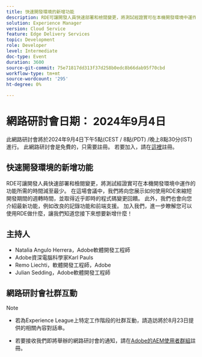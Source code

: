 ```yaml
---
title: 快速開發環境的新增功能
description: RDE可讓開發人員快速部署和檢閱變更，將測試經證實可在本機開發環境中運作的功能所需的時間減至最少。 在這場會議中，我們將向您展示如何使用RDE來縮短開發期間的週轉時間，並取得近乎即時的程式碼變更回饋。 此外，我們也會向您介紹最新功能，例如改良的記錄功能和前端支援。 加入我們，進一步瞭解您可以使用RDE做什麼，讓我們知道您接下來想要新增什麼！
solution: Experience Manager
version: Cloud Service
feature: Edge Delivery Services
topic: Development
role: Developer
level: Intermediate
doc-type: Event
duration: 3600
source-git-commit: 75e71817dd313f37d258b0edc8b66dab95f70cbd
workflow-type: tm+mt
source-wordcount: '295'
ht-degree: 0%

---
```


# 網路研討會日期： 2024年9月4日

此網路研討會將於2024年9月4日下午5點(CEST / 8點(PDT) /晚上8點30分(IST)進行。
此網路研討會是免費的，只需要註冊。
若要加入，請在[這裡](https://aem-augs.adobe.com/events/details/adobe-experience-manager-aem-learning-chapter-presents-aem-gems-whats-new-in-rapid-development-environments/)註冊。

## 快速開發環境的新增功能

RDE可讓開發人員快速部署和檢閱變更，將測試經證實可在本機開發環境中運作的功能所需的時間減至最少。 在這場會議中，我們將向您展示如何使用RDE來縮短開發期間的週轉時間，並取得近乎即時的程式碼變更回饋。 此外，我們也會向您介紹最新功能，例如改良的記錄功能和前端支援。 加入我們，進一步瞭解您可以使用RDE做什麼，讓我們知道您接下來想要新增什麼！

## 主持人

* Natalia Angulo Herrera，Adobe軟體開發工程師
* Adobe資深電腦科學家Karl Pauls
* Remo Liechti，軟體開發工程師，Adobe
* Julian Sedding，Adobe軟體開發工程師

## 網路研討會社群互動

>[!NOTE]
>
>* 若為Experience League上特定工作階段的社群互動，請造訪將於8月23日提供的相關內容對話串。
>
>* 若要接收我們即將舉辦的網路研討會的通知，請在[Adobe的AEM使用者群組](https://aem-augs.adobe.com/)註冊。
